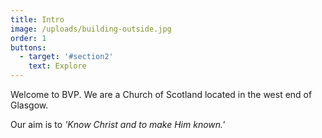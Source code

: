 ```yaml
---
title: Intro
image: /uploads/building-outside.jpg
order: 1
buttons:
  - target: '#section2'
    text: Explore
---
```

Welcome to BVP. We are a Church of Scotland located in the west end of Glasgow.

Our aim is to _'Know Christ and to make Him known.'_
